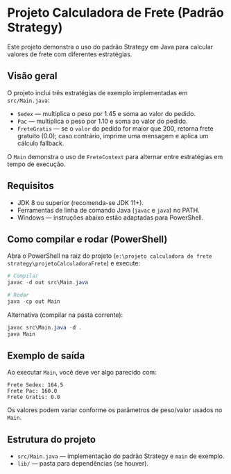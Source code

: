 # Projeto Calculadora de Frete (Padrão Strategy)

Este projeto demonstra o uso do padrão Strategy em Java para calcular valores de frete com diferentes estratégias.

## Visão geral

O projeto inclui três estratégias de exemplo implementadas em `src/Main.java`:

- `Sedex` — multiplica o peso por 1.45 e soma ao valor do pedido.
- `Pac` — multiplica o peso por 1.10 e soma ao valor do pedido.
- `FreteGratis` — se o `valor` do pedido for maior que 200, retorna frete gratuito (0.0); caso contrário, imprime uma mensagem e aplica um cálculo fallback.

O `Main` demonstra o uso de `FreteContext` para alternar entre estratégias em tempo de execução.

## Requisitos

- JDK 8 ou superior (recomenda-se JDK 11+).
- Ferramentas de linha de comando Java (`javac` e `java`) no PATH.
- Windows — instruções abaixo estão adaptadas para PowerShell.

## Como compilar e rodar (PowerShell)

Abra o PowerShell na raiz do projeto (`e:\projeto calculadora de frete strategy\projetoCalculadoraFrete`) e execute:

```powershell
# Compilar
javac -d out src\Main.java

# Rodar
java -cp out Main
```

Alternativa (compilar na pasta corrente):

```powershell
javac src\Main.java -d .
java Main
```

## Exemplo de saída

Ao executar `Main`, você deve ver algo parecido com:

```
Frete Sedex: 164.5
Frete Pac: 160.0
Frete Gratis: 0.0
```

Os valores podem variar conforme os parâmetros de peso/valor usados no `Main`.

## Estrutura do projeto

- `src/Main.java` — implementação do padrão Strategy e `main` de exemplo.
- `lib/` — pasta para dependências (se houver).
